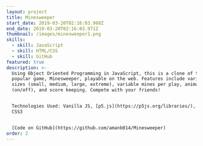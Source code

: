 ```yaml
---
layout: project
title: Minesweeper
start_date: 2019-03-20T02:16:03.960Z
end_date: 2019-03-20T02:16:03.971Z
thumbnail: /images/minesweeper1.png
skills:
  - skill: JavaScript
  - skill: HTML/CSS
  - skill: GitHub
featured: true
description: >-
  Using Object Oriented Programming in JavaScript, this is a clone of the
  popular game, Minesweeper, playable on the web. Features include variable grid
  sizes (small, medium, large, extreme), variable mines per play, animations
  (on/off), and score keeping. Compete with your friends!


  Technologies Used: Vanilla JS, [p5.js](https://p5js.org/libraries/), HTML,
  CSS3


  [Code on GitHub](https://github.com/amanb014/Minesweeper)
order: 2
---
```


